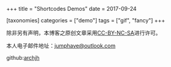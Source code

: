 +++
title = "Shortcodes Demos"
date = 2017-09-24

[taxonomies]
categories = ["demo"]
tags = ["gif", "fancy"]
+++

除非另有声明，本博客之原创文章采用[CC-BY-NC-SA](https://creativecommons.org/licenses/by-nc-sa/3.0/)进行许可。

本人电子邮件地址：<jumphave@outlook.com>

github:[archjh](https://github.com/archjh/)

<!-- more -->
